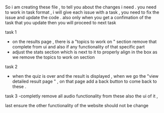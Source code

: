 So i am creating these file , to tell you about the changes i need . you need to work in task format , i will give each issue with a task , you need to fix the issue and update the code .
also only when you get a confimation of the task that you update then you will proceed to next task 

task 1 
- on the results page , there is a "topics to work on " section remove that complete from ui and also if any functionality of that specific part 
- adjust the stats section  which is next to it to properly align in the box as we remove the topics to work on section 

task 2 
- when the quiz is over and the result is displayed  , when we go the "view detailed result page " , on that page add a back button to come back to these .

task 3
-completly remove all audio functionality from these also the ui of it , 

last ensure the other functionality of the website should not be change

